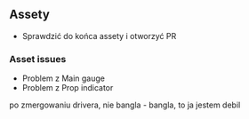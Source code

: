 ## Assety 
* Sprawdzić do końca assety i otworzyć PR 

### Asset issues 
- Problem z Main gauge 
- Problem z Prop indicator 

po zmergowaniu drivera, nie bangla - bangla, to ja jestem debil 
